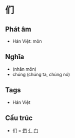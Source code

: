 # 们

## Phát âm
* Hán Việt: môn

## Nghĩa
* (nhân môn)
* chúng (chúng ta, chúng nó)

## Tags
* Hán Việt

## Cấu trúc
* 们 = [們](們.md) [亻](亻.md) [门](门.md)

<script>window.HANZI_FIELD='们';</script>
